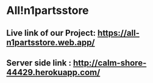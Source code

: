 # All!n1partsstore

## Live link of our Project: https://all-n1partsstore.web.app/
## Server side link : http://calm-shore-44429.herokuapp.com/
